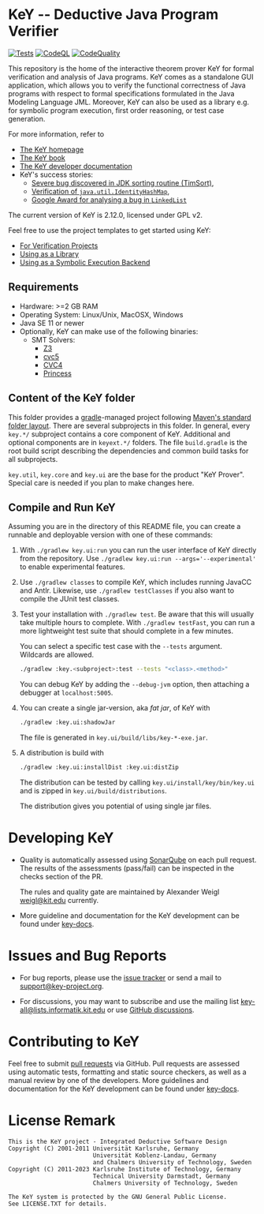 # KeY -- Deductive Java Program Verifier

[![Tests](https://github.com/KeYProject/key/actions/workflows/tests.yml/badge.svg)](https://github.com/KeYProject/key/actions/workflows/tests.yml) [![CodeQL](https://github.com/KeYProject/key/actions/workflows/codeql.yml/badge.svg)](https://github.com/KeYProject/key/actions/workflows/codeql.yml) [![CodeQuality](https://github.com/KeYProject/key/actions/workflows/code_quality.yml/badge.svg)](https://github.com/KeYProject/key/actions/workflows/code_quality.yml) 

This repository is the home of the interactive theorem prover KeY for formal verification and analysis of Java programs. KeY comes as a standalone GUI application, which allows you to verify the functional correctness of Java programs with respect to formal specifications formulated in the Java Modeling Language JML. Moreover, KeY can also be used as a library e.g. for symbolic program execution, first order reasoning, or test case generation.

For more information, refer to

* [The KeY homepage](https://key-project.org) 
* [The KeY book](https://www.key-project.org/thebook2/)
* [The KeY developer documentation](https://keyproject.github.io/key-docs/)
* KeY's success stories:
  * [Severe bug discovered in JDK sorting routine (TimSort)](http://www.envisage-project.eu/proving-android-java-and-python-sorting-algorithm-is-broken-and-how-to-fix-it/),  
  * [Verification of `java.util.IdentityHashMap`](https://doi.org/10.1007/978-3-031-07727-2_4),
  * [Google Award for analysing a bug in `LinkedList`](https://www.key-project.org/2023/07/23/cwi-researchers-win-google-award-for-finding-a-bug-in-javas-linkedlist-using-key/)

The current version of KeY is 2.12.0, licensed under GPL v2.


Feel free to use the project templates to get started using KeY:
* [For Verification Projects](https://github.com/KeYProject/verification-project-template)
* [Using as a Library](https://github.com/KeYProject/key-java-example)
* [Using as a Symbolic Execution Backend](https://github.com/KeYProject/key-symbex-example)

## Requirements

* Hardware: >=2 GB RAM
* Operating System: Linux/Unix, MacOSX, Windows
* Java SE 11 or newer
* Optionally, KeY can make use of the following binaries:
  * SMT Solvers:
    * [Z3](https://github.com/Z3Prover/z3#z3)
    * [cvc5](https://cvc5.github.io/)
    * [CVC4](https://cvc4.github.io/)
    * [Princess](http://www.philipp.ruemmer.org/princess.shtml)

## Content of the KeY folder

This folder provides a [gradle](https://gradle.org)-managed project following
[Maven's standard folder layout](https://maven.apache.org/guides/introduction/introduction-to-the-standard-directory-layout.html).
There are several subprojects in this folder. In general, every `key.*/` subproject contains a core component of KeY.
Additional and optional components are in `keyext.*/` folders. The file `build.gradle` is the root build script
describing the dependencies and common build tasks for all subprojects.

`key.util`, `key.core` and `key.ui` are the base for the product "KeY Prover". Special care is needed
if you plan to make changes here.


## Compile and Run KeY

Assuming you are in the directory of this README file, you can create a runnable and deployable version with one of these commands:

1. With `./gradlew key.ui:run` you can run the user interface of KeY directly from the repository. 
   Use `./gradlew key.ui:run --args='--experimental'` to enable experimental features.

2. Use `./gradlew classes` to compile KeY, which includes running JavaCC and Antlr.
   Likewise, use `./gradlew testClasses` if you also want to compile the JUnit test classes.

3. Test your installation with `./gradlew test`. Be aware that this will usually take multiple hours to complete.
   With `./gradlew testFast`, you can run a more lightweight test suite that should complete in a few minutes.

   You can select a specific test case with the `--tests` argument. Wildcards are allowed.
   ```sh
   ./gradlew :key.<subproject>:test --tests "<class>.<method>"
   ```

   You can debug KeY by adding the `--debug-jvm` option, then attaching a debugger at `localhost:5005`.

4. You can create a single jar-version, aka *fat jar*, of KeY with
   ```sh
   ./gradlew :key.ui:shadowJar
   ```
   The file is generated in `key.ui/build/libs/key-*-exe.jar`.

5. A distribution is build with
   ```sh
   ./gradlew :key.ui:installDist :key.ui:distZip
   ```
   The distribution can be tested by calling `key.ui/install/key/bin/key.ui`
   and is zipped in `key.ui/build/distributions`.

   The distribution gives you potential of using single jar files.

# Developing KeY

* Quality is automatically assessed using [SonarQube](https://sonarqube.org) on each pull request.
  The results of the assessments (pass/fail) can be inspected in the checks section of the PR.

  The rules and quality gate are maintained by Alexander Weigl
  <weigl@kit.edu> currently.

* More guideline and documentation for the KeY development can be found under
[key-docs](https://keyproject.github.io/key-docs/devel/).



# Issues and Bug Reports

* For bug reports, please use the [issue tracker](https://github.com/KeYProject/key/issues) or send a mail to support@key-project.org. 

* For discussions, you may want to subscribe and use the mailing list <key-all@lists.informatik.kit.edu> or use [GitHub discussions](https://github.com/KeYProject/key/discussions).

# Contributing to KeY

Feel free to submit [pull requests](https://github.com/KeYProject/key/pulls) via GitHub. Pull requests are assessed using automatic tests, formatting and static source checkers, as well as a manual review by one of the developers. More guidelines and documentation for the KeY development can be found under [key-docs](https://keyproject.github.io/key-docs/devel/).



# License Remark

```
This is the KeY project - Integrated Deductive Software Design
Copyright (C) 2001-2011 Universität Karlsruhe, Germany
						Universität Koblenz-Landau, Germany
						and Chalmers University of Technology, Sweden
Copyright (C) 2011-2023 Karlsruhe Institute of Technology, Germany
						Technical University Darmstadt, Germany
						Chalmers University of Technology, Sweden

The KeY system is protected by the GNU General Public License.
See LICENSE.TXT for details.
```

